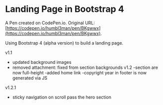 # Landing Page in Bootstrap 4

A Pen created on CodePen.io. Original URL: [https://codepen.io/humbl3man/pen/BKgwwx](https://codepen.io/humbl3man/pen/BKgwwx).

Using Bootstrap 4 (alpha version) to build a landing page.

v1.1 
- updated background images
 - removed attachment: fixed from section backgrounds
v1.2
 -section are now full-height
 -added home link
 -copyright year in footer is now generated via JS

v1.2.1
 - sticky navigation on scroll pass the hero section